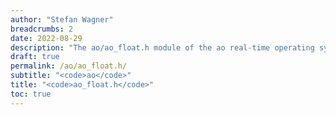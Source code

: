 ```yaml
---
author: "Stefan Wagner"
breadcrumbs: 2
date: 2022-08-29
description: "The ao/ao_float.h module of the ao real-time operating system."
draft: true
permalink: /ao/ao_float.h/ 
subtitle: "<code>ao</code>"
title: "<code>ao_float.h</code>"
toc: true
---
```


```c
```

